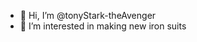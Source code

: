 - 👋 Hi, I’m @tonyStark-theAvenger
- 👀 I’m interested in making new iron suits

<!---
tonyStark-theAvenger/tonyStark-theAvenger is a ✨ special ✨ repository because its `README.md` (this file) appears on your GitHub profile.
You can click the Preview link to take a look at your changes.
--->
